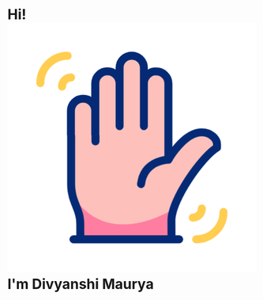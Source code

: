 <!DOCTYPE html>
<html lang="en">
<head>
    <meta charset="UTF-8">
    <meta name="viewport" content="width=device-width, initial-scale=1.0">
    <!--<title>Greeting Page</title>-->
</head>
<body>
    <h1 class="greeting">
        Hi! <img src="animation_icon/wave.gif" alt="Waving Hand">
        I'm Divyanshi Maurya
    </h1>
</body>
</html>
